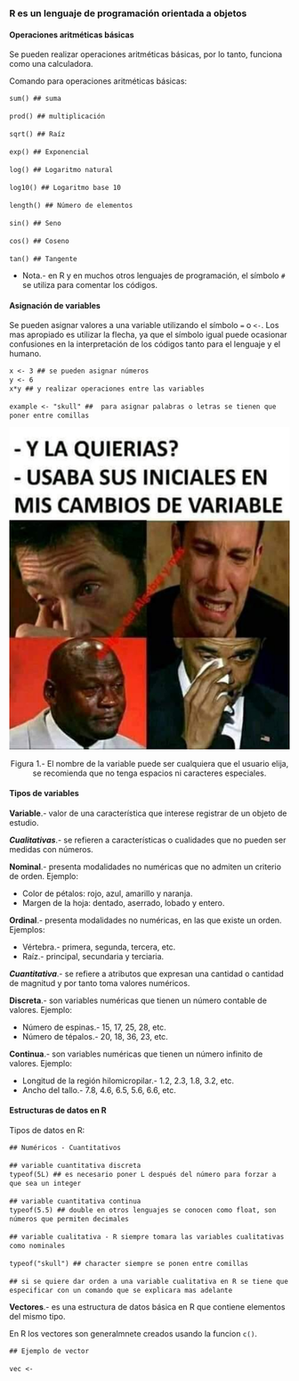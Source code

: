 
### R es un lenguaje de programación orientada a objetos

#### Operaciones aritméticas básicas
Se pueden realizar operaciones aritméticas básicas, por lo tanto, funciona como una calculadora.

Comando para operaciones aritméticas básicas:
```
sum() ## suma

prod() ## multiplicación

sqrt() ## Raíz

exp() ## Exponencial

log() ## Logaritmo natural

log10() ## Logaritmo base 10

length() ## Número de elementos

sin() ## Seno

cos() ## Coseno

tan() ## Tangente
```
* Nota.- en R y en muchos otros lenguajes de programación, el símbolo `#` se utiliza para comentar los códigos.

#### Asignación de variables
Se pueden asignar valores a una variable utilizando el símbolo `=` o `<-`. Los mas apropiado es utilizar la flecha, ya que el símbolo igual puede ocasionar confusiones en la interpretación de los códigos tanto para el lenguaje y el humano.    

```
x <- 3 ## se pueden asignar números
y <- 6
x*y ## y realizar operaciones entre las variables

example <- "skull" ##  para asignar palabras o letras se tienen que poner entre comillas
```

<p align="center">
<img src="R_as_var.jpg" width="550">
</p>
<p align="center">
Figura 1.- El nombre de la variable puede ser cualquiera que el usuario elija, se recomienda que no tenga espacios ni caracteres especiales.
</p>

#### Tipos de variables


**Variable**.- valor de una característica que interese registrar de un objeto de estudio.

***Cualitativas***.- se refieren a características o cualidades que no pueden ser medidas con números.

**Nominal**.-  presenta modalidades no numéricas que no admiten un criterio de orden. Ejemplo:
  - Color de pétalos: rojo, azul, amarillo y naranja.
  - Margen de la hoja: dentado, aserrado, lobado y entero.


**Ordinal**.- presenta modalidades no numéricas, en las que existe un orden. Ejemplos:
  - Vértebra.- primera, segunda, tercera, etc.
  - Raíz.- principal, secundaria y terciaria.

***Cuantitativa***.- se refiere a atributos que expresan una cantidad o cantidad de magnitud y por tanto toma valores numéricos.

**Discreta**.- son variables numéricas que tienen un número contable de valores. Ejemplo:
  - Número de espinas.- 15, 17, 25, 28, etc.
  - Número de tépalos.- 20, 18, 36, 23, etc.

**Continua**.- son variables numéricas que tienen un número infinito de valores. Ejemplo:
 - Longitud de la región hilomicropilar.- 1.2, 2.3, 1.8, 3.2, etc.
 - Ancho del tallo.- 7.8, 4.6, 6.5, 5.6, 6.6, etc.


#### Estructuras de datos en R

Tipos de datos en R:
```
## Numéricos - Cuantitativos

## variable cuantitativa discreta
typeof(5L) ## es necesario poner L después del número para forzar a que sea un integer

## variable cuantitativa continua
typeof(5.5) ## double en otros lenguajes se conocen como float, son números que permiten decimales

## variable cualitativa - R siempre tomara las variables cualitativas como nominales

typeof("skull") ## character siempre se ponen entre comillas

## si se quiere dar orden a una variable cualitativa en R se tiene que especificar con un comando que se explicara mas adelante

```

**Vectores**.- es una estructura de datos básica en R que contiene elementos del mismo tipo.

En R los vectores son generalmnete creados usando la funcion `c()`.
```
## Ejemplo de vector

vec <-

```
